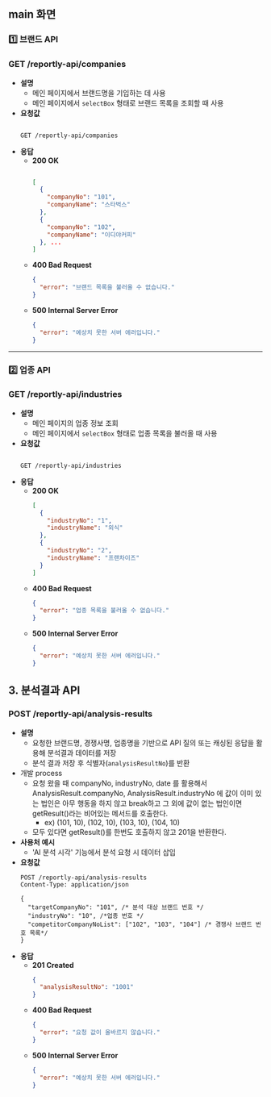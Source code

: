 ## main 화면

### 1️⃣ 브랜드 API

### **GET /reportly-api/companies**

- **설명**
  - 메인 페이지에서 브랜드명을 기입하는 데 사용
  - 메인 페이지에서 `selectBox` 형태로 브랜드 목록을 조회할 때 사용
- **요청값**
  ```

  GET /reportly-api/companies
  ```
- **응답**
  - **200 OK**
    ```json

    [
      {
        "companyNo": "101",
        "companyName": "스타벅스"
      },
      {
        "companyNo": "102",
        "companyName": "이디야커피"
      }, ...
    ]

    ```
  - **400 Bad Request**
    ```json
    {
      "error": "브랜드 목록을 불러올 수 없습니다."
    }
    ```
  - **500 Internal Server Error**
    ```json
    {
      "error": "예상치 못한 서버 에러입니다."
    }
    ```

---

### 2️⃣ 업종 API

### **GET /reportly-api/industries**

- **설명**
  - 메인 페이지의 업종 정보 조회
  - 메인 페이지에서 `selectBox` 형태로 업종 목록을 불러올 때 사용
- **요청값**
  ```

  GET /reportly-api/industries
  ```
- **응답**
  - **200 OK**
    ```json
    [
      {
        "industryNo": "1",
        "industryName": "외식"
      },
      {
        "industryNo": "2",
        "industryName": "프랜차이즈"
      }
    ]
    ```
  - **400 Bad Request**
    ```json
    {
      "error": "업종 목록을 불러올 수 없습니다."
    }
    ```
  - **500 Internal Server Error**
    ```json
    {
      "error": "예상치 못한 서버 에러입니다."
    }
    ```

## 3. 분석결과 API

### **POST /reportly-api/analysis-results**

- **설명**
  - 요청한 브랜드명, 경쟁사명, 업종명을 기반으로 API 질의 또는 캐싱된 응답을 활용해 분석결과 데이터를 저장
  - 분석 결과 저장 후 식별자(`analysisResultNo`)를 반환
- 개발 process
  - 요청 왔을 때 companyNo, industryNo, date 를 활용해서 AnalysisResult.companyNo, AnalysisResult.industryNo 에 값이 이미 있는 법인은 아무 행동을 하지 않고 break하고 그 외에 값이 없는 법인이면 getResult()라는 비어있는 메서드를 호출한다.
    - ex) (101, 10), (102, 10), (103, 10), (104, 10)
  - 모두 있다면 getResult()를 한번도 호출하지 않고 201을 반환한다.
- **사용처 예시**
  - 'AI 분석 시각' 기능에서 분석 요청 시 데이터 삽입
- **요청값**
  ```
  POST /reportly-api/analysis-results
  Content-Type: application/json

  {
    "targetCompanyNo": "101", /* 분석 대상 브랜드 번호 */
    "industryNo": "10", /*업종 번호 */
    "competitorCompanyNoList": ["102", "103", "104"] /* 경쟁사 브랜드 번호 목록*/
  }
  ```
- **응답**
  - **201 Created**
    ```json
    {
      "analysisResultNo": "1001"
    }
    ```
  - **400 Bad Request**
    ```json
    {
      "error": "요청 값이 올바르지 않습니다."
    }
    ```
  - **500 Internal Server Error**
    ```json
    {
      "error": "예상치 못한 서버 에러입니다."
    }
    ```

